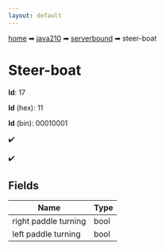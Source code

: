 ```yaml
---
layout: default
---
```


[home](/) ➡ [java210](/protocol/java210) ➡ [serverbound](/protocol/java210/serverbound) ➡ steer-boat

# Steer-boat

**Id**: 17

**Id** (hex): 11

**Id** (bin): 00010001

✔️

✔️

## Fields

Name | Type
---|---
right paddle turning | bool
left paddle turning | bool

